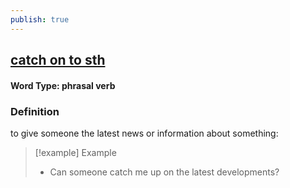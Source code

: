 ```yaml
---
publish: true
---
```

## [catch on to sth](https://dictionary.cambridge.org/dictionary/english/catch-on-to-sth)

#### Word Type: phrasal verb
### Definition
to give someone the latest news or information about something:

>[!example] Example
> - Can someone catch me up on the latest developments?
